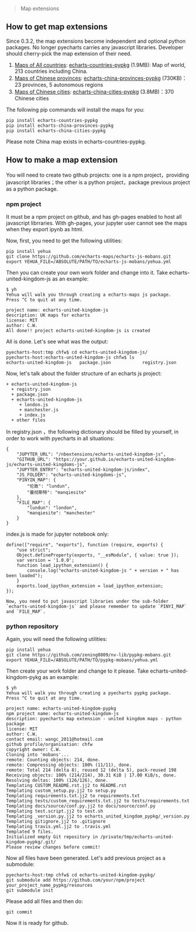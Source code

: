 > Map extensions

## How to get map extensions

Since 0.3.2, the map extensions become independent and optional python packages. No longer pyecharts carries any javascript libraries. Developer should cherry-pick the map extension of their need.

1. [Maps of All countries](https://echarts-maps.github.io/echarts-countries-js/): [echarts-countries-pypkg](https://github.com/zening0809/nv-lib/echarts-countries-pypkg) (1.9MB): Map of world, 213 countries including China.
2. [Maps of Chinese provinces](https://echarts-maps.github.io/echarts-china-provinces-js/): [echarts-china-provinces-pypkg](https://github.com/zening0809/nv-lib/echarts-china-provinces-pypkg) (730KB)：23 provinces, 5 autonomous regions
3. [Maps of Chinese cities](https://echarts-maps.github.io/echarts-china-cities-js/): [echarts-china-cities-pypkg](https://github.com/zening0809/nv-lib/echarts-china-cities-pypkg) (3.8MB)：370 Chinese cities

The following pip commands will install the maps for you:

```
pip install echarts-countries-pypkg
pip install echarts-china-provinces-pypkg
pip install echarts-china-cities-pypkg
```

Please note China map exists in echarts-countries-pypkg.

## How to make a map extension

You will need to create two github projects: one is a npm project，providing javascript libraries；the other is a python project，package previous project as a python package.

### npm project

It must be a npm project on github, and has gh-pages enabled to host all javascript librraries. 
With gh-pages, your jupyter user cannot see the maps when they export ipynb as html.

Now, first, you need to get the following utilities:

```
pip install yehua
git clone https://github.com/echarts-maps/echarts-js-mobans.git
export YEHUA_FILE=/ABSOLUTE/PATH/TO/echarts-js-mobans/yehua.yml
```

Then you can create your own work folder and change into it. Take echarts-united-kingdom-js as an example:

```
$ yh
Yehua will walk you through creating a echarts-maps js package.
Press ^C to quit at any time.

project name: echarts-united-kingdom-js
description: UK maps for echarts
license: MIT
author: C.W.
All done!! project echarts-united-kingdom-js is created
```

All is done. Let's see what was the output:

```
pyecharts-host:tmp chfw$ cd echarts-united-kingdom-js/
pyecharts-host:echarts-united-kingdom-js chfw$ ls
echarts-united-kingdom-js	package.json			registry.json
```

Now, let's talk about the folder structure of an echarts js project:


```
+ echarts-united-kingdom-js
  + registry.json
  + package.json
  + echarts-united-kingdom-js
     + london.js
     + manchester.js
     + index.js
  + other files
```

In registry.json ，the following dictionary should be filled by yourself, in order to work with pyecharts in all situations:
```
{
    "JUPYTER_URL": "/nbextensions/echarts-united-kingdom-js",
    "GITHUB_URL": "https://your.github.io/echarts-united-kingdom-js/echarts-united-kingdoms-js",
    "JUPYTER_ENTRY": "echarts-united-kingdom-js/index",
    "JS_FOLDER": "echarts-united-kingdoms-js",
    "PINYIN_MAP": {
        "伦敦": "lundun",
        "曼彻斯特": "manqiesite"
    },
    "FILE_MAP": {
        "lundun": "london",
        "manqiesite": "manchester"
    }
}
```

index.js is made for jupyter notebook only:
```
define(["require", "exports"], function (require, exports) {
    "use strict";
    Object.defineProperty(exports, "__esModule", { value: true });
    var version = '1.0.0';
    function load_ipython_extension() {
        console.log("echarts-united-kingdom-js " + version + " has been loaded");
    }
    exports.load_ipython_extension = load_ipython_extension;
});

Now, you need to put javascript libraries under the sub-folder `echarts-united-kingdom-js` and please remember to update `PINYI_MAP` and `FILE_MAP`.

```

### python repository

Again, you will need the following utilities:

```
pip install yehua
git clone https://github.com/zening0809/nv-lib/pypkg-mobans.git
export YEHUA_FILE=/ABSOLUTE/PATH/TO/pypkg-mobans/yehua.yml
```

Then create your work folder and change to it please. Take echarts-united-kingdom-pykg as an example:

```
$ yh
Yehua will walk you through creating a pyecharts pypkg package.
Press ^C to quit at any time.

project name: echarts-united-kingdom-pypkg
npm project name: echarts-united-kingdom-js
description: pyecharts map extension - united kingdom maps - python package
license: MIT
author: C.W.
contact email: wangc_2011@hotmail.com
github profile/organisation: chfw
copyright owner: C.W.
Cloning into 'mobans'...
remote: Counting objects: 214, done.
remote: Compressing objects: 100% (11/11), done.
remote: Total 214 (delta 8), reused 12 (delta 5), pack-reused 198
Receiving objects: 100% (214/214), 30.31 KiB | 17.00 KiB/s, done.
Resolving deltas: 100% (126/126), done.
Templating CUSTOM_README.rst.jj2 to README.rst
Templating custom_setup.py.jj2 to setup.py
Templating requirements.txt.jj2 to requirements.txt
Templating tests/custom_requirements.txt.jj2 to tests/requirements.txt
Templating docs/source/conf.py.jj2 to docs/source/conf.py
Templating test.script.jj2 to test.sh
Templating _version.py.jj2 to echarts_united_kingdom_pypkg/_version.py
Templating gitignore.jj2 to .gitignore
Templating travis.yml.jj2 to .travis.yml
Templated 9 files.
Initialized empty Git repository in /private/tmp/echarts-united-kingdom-pypkg/.git/
Please review changes before commit!
```

Now all files have been generated. Let's add previous project as a submodule:


```
pyecharts-host:tmp chfw$ cd echarts-united-kingdom-pypkg/
git submodule add https://github.com/your/npm/project your_project_name_pypkg/resources
git submodule init
```

Please add all files and then do:

```
git commit
```

Now it is ready for github.

